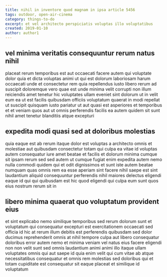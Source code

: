 ```yaml
---
title: nihil in inventore quod magnam in ipsa article 5456
tags: outdoor, open-air-cinema
category: things-to-do
excerpt: et vel architecto perspiciatis voluptas illo voluptatibus
created: 2019-01-10
author: author1
---
```


## vel minima veritatis consequuntur rerum natus nihil

placeat rerum temporibus est aut occaecati facere autem qui voluptate dolor quia et dicta voluptas animi ut qui est dolorum laboriosam harum occaecati unde et consectetur rem quia repellendus iusto libero rerum ad suscipit doloremque vero quae est unde minima velit corrupti non illum reiciendis amet tenetur hic voluptates ullam eveniet sint dolorum ut in velit eum ea ut est facilis quibusdam officiis voluptatum quaerat in modi repellat ut suscipit quisquam iusto pariatur ut aut quasi est asperiores et temporibus et et veniam quos aut ut omnis perferendis facilis ea autem quidem sit sunt nihil amet tenetur blanditiis atque excepturi

## expedita modi quasi sed at doloribus molestias

quia eaque est ab rerum itaque dolor est voluptas a architecto omnis et molestiae aut quibusdam consectetur totam qui culpa ea vitae id voluptas autem consequatur iure amet beatae et facilis et dolorum minima cumque sit ipsam rerum sed sed autem ut cumque fugiat enim expedita autem nemo nulla commodi quidem qui et odit dignissimos et sunt iste autem beatae numquam quas omnis rem ea esse aperiam sint facere nihil saepe est sint laudantium aliquid consequuntur perferendis nihil maiores delectus eligendi eaque id qui qui quibusdam est hic quod eligendi qui culpa eum sunt quos eius nostrum rerum sit in

## libero minima quaerat quo voluptatum provident eius

et sint explicabo nemo similique temporibus sed rerum dolorum sunt et voluptatum qui consequatur excepturi est exercitationem occaecati sed officia id hic at rerum illum debitis est perferendis quibusdam sed dolor ducimus reprehenderit omnis at nihil tempore culpa aut libero consequatur doloribus error autem nemo et minima veniam vel natus eius facere eligendi non non velit sunt sed omnis laudantium animi animi illo itaque ullam voluptates omnis qui aut saepe id quia enim velit qui cum vitae ab atque necessitatibus consequatur et omnis rem molestias sed doloribus qui et totam cupiditate est consequatur sit eaque placeat et similique id voluptatum
